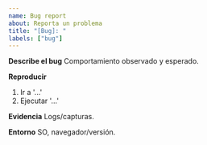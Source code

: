 ```yaml
---
name: Bug report
about: Reporta un problema
title: "[Bug]: "
labels: ["bug"]
---
```


**Describe el bug**
Comportamiento observado y esperado.

**Reproducir**
1. Ir a '...'
2. Ejecutar '...'

**Evidencia**
Logs/capturas.

**Entorno**
SO, navegador/versión.
